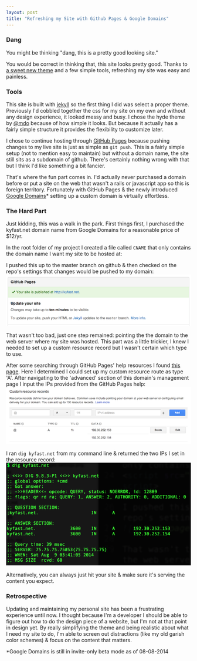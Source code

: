 ```yaml
---
layout: post
title: "Refreshing my Site with Github Pages & Google Domains"
---
```


### Dang
You might be thinking "dang, this is a pretty good looking site." 

You would be correct in thinking that, this site looks pretty good. Thanks to [a sweet new theme](https://github.com/poole/hyde) and a few simple tools, refreshing my site was easy and painless.

### Tools

This site is built with [jekyll](http://jekyllrb.com/) so the first thing I did was select a proper theme. Previously I'd cobbled together the css for my site on my own and without any design experience, it looked messy and busy. I chose the hyde theme by [@mdo](https://twitter.com/mdo) because of how simple it looks. But because it actually has a fairly simple structure it provides the flexibility to customize later.

I chose to continue hosting through [GitHub Pages](https://pages.github.com/) because pushing changes to my live site is just as simple as `git push`. This is a fairly simple setup (not to mention easy to maintain) but without a domain name, the site still sits as a subdomain of github. There's certainly nothing wrong with that but I think I'd like something a bit fancier.

That's where the fun part comes in. I'd actually never purchased a domain before or put a site on the web that wasn't a rails or javascript app so this is foreign territory. Fortunately with GitHub Pages & the newly introduced [Google Domains](http://domains.google.com/about/)* setting up a custom domain is virtually effortless.

### The Hard Part

Just kidding, this was a walk in the park. First things first, I purchased the kyfast.net domain name from Google Domains for a reasonable price of $12/yr.

In the root folder of my project I created a file called `CNAME` that only contains the domain name I want my site to be hosted at:
<script src="https://gist.github.com/KyFaSt/3e5799c9c9cb90f80090.js"></script>

I pushed this up to the master branch on github & then checked on the repo's settings that changes would be pushed to my domain:
![github pages](/assets/site-refresh-github-pages-settings.png)

That wasn't too bad, just one step remained: pointing the the domain to the web server where my site was hosted. This part was a little trickier, I knew I needed to set up a custom resource record but I wasn't certain which type to use.

After some searching through GitHub Pages' help resources I found [this page](https://help.github.com/articles/tips-for-configuring-an-a-record-with-your-dns-provider). Here I determined I could set up my custom resource route as type 'A'. After navigating to the 'advanced' section of this domain's management page I input the IPs provided from the GitHub Pages help:
![github pages](/assets/site-refresh-custom-rscrc-records.png)

I ran `dig kyfast.net` from my command line & returned the two IPs I set in the resource record:
![github pages](/assets/site-refresh-dig.png)

Alternatively, you can always just hit your site & make sure it's serving the content you expect.

### Retrospective

Updating and maintaining my personal site has been a frustrating experience until now. I thought because I'm a developer I should be able to figure out how to do the design piece of a website, but I'm not at that point in design yet. By really simplifying the theme and being realistic about what I need my site to do, I'm able to screen out distractions (like my old garish color schemes) & focus on the content that matters.

*Google Domains is still in invite-only beta mode as of 08-08-2014